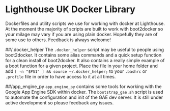 Lighthouse UK Docker Library
======

Dockerfiles and utility scripts we use for working with docker at Lighthouse. At the moment the majority of scripts are built to work with boot2docker so your milage may vary if you are using plain docker. Hopefully they are of some use to others. Feedback is always welcome!

##/.docker_helper
The `.docker_helper` script may be useful to people using boot2docker. It contains some alias commands and a quick setup function for a clean install of boot2docker. It also contains a really simple example of a boot function for a given project. Place the file in your home folder and add `[ -n "$PS1" ] && source ~/.docker_helper;` to your `.bashrc` or `.profile` file in order to have access to it at all times.

##/app_engine_py
`app_engine_py` contains some tools for working with the Google App Engine SDK within docker. The `bootstrap_gae.sh` script is used to automate the configuration and init of the GAE dev server. It is still under active development so please feedback any issues.
